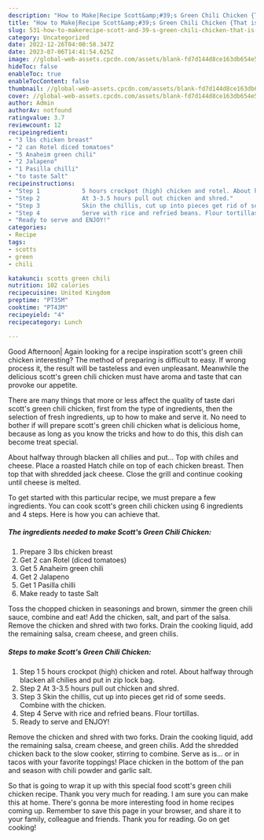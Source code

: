 ```yaml
---
description: "How to Make|Recipe Scott&amp;#39;s Green Chili Chicken {That is Simple"
title: "How to Make|Recipe Scott&amp;#39;s Green Chili Chicken {That is Simple"
slug: 531-how-to-makerecipe-scott-and-39-s-green-chili-chicken-that-is-simple
category: Uncategorized
date: 2022-12-26T04:00:58.347Z
date: 2023-07-06T14:41:54.625Z
image: //global-web-assets.cpcdn.com/assets/blank-fd7d144d8ce163db654e5a02c40b08a2775adb7897d16e4062681dc7e1b2800f.png
hideToc: false
enableToc: true
enableTocContent: false
thumbnail: //global-web-assets.cpcdn.com/assets/blank-fd7d144d8ce163db654e5a02c40b08a2775adb7897d16e4062681dc7e1b2800f.png
cover: //global-web-assets.cpcdn.com/assets/blank-fd7d144d8ce163db654e5a02c40b08a2775adb7897d16e4062681dc7e1b2800f.png
author: Admin
authorAv: notfound
ratingvalue: 3.7
reviewcount: 12
recipeingredient:
- "3 lbs chicken breast"
- "2 can Rotel diced tomatoes"
- "5 Anaheim green chili"
- "2 Jalapeno"
- "1 Pasilla chilli"
- "to taste Salt"
recipeinstructions:
- "Step 1            5 hours crockpot (high) chicken and rotel. About halfway through blacken all chilies and put in zip lock bag."
- "Step 2            At 3-3.5 hours pull out chicken and shred."
- "Step 3            Skin the chillis, cut up into pieces get rid of some seeds. Combine with the chicken."
- "Step 4            Serve with rice and refried beans. Flour tortillas."
- "Ready to serve and ENJOY!"
categories:
- Recipe
tags:
- scotts
- green
- chili

katakunci: scotts green chili 
nutrition: 102 calories
recipecuisine: United Kingdom
preptime: "PT35M"
cooktime: "PT43M"
recipeyield: "4"
recipecategory: Lunch

---
```



Good Afternoon| Again looking for a recipe inspiration scott&#39;s green chili chicken interesting? The method of preparing is difficult to easy. If wrong process it, the result will be tasteless and even unpleasant. Meanwhile the delicious scott&#39;s green chili chicken must have aroma and taste that can provoke our appetite.






There are many things that more or less affect the quality of taste dari scott&#39;s green chili chicken, first from the type of ingredients, then the selection of fresh ingredients, up to how to make and serve it. No need to bother if will prepare scott&#39;s green chili chicken what is delicious home, because as long as you know the tricks and how to do this, this dish can become treat special.


About halfway through blacken all chilies and put… Top with chiles and cheese. Place a roasted Hatch chile on top of each chicken breast. Then top that with shredded jack cheese. Close the grill and continue cooking until cheese is melted.


To get started with this particular recipe, we must prepare a few ingredients. You can cook scott&#39;s green chili chicken using 6 ingredients and 4 steps. Here is how you can achieve that.

<!--inarticleads1-->

##### The ingredients needed to make Scott&#39;s Green Chili Chicken:

1. Prepare 3 lbs chicken breast
1. Get 2 can Rotel (diced tomatoes)
1. Get 5 Anaheim green chili
1. Get 2 Jalapeno
1. Get 1 Pasilla chilli
1. Make ready to taste Salt


Toss the chopped chicken in seasonings and brown, simmer the green chili sauce, combine and eat! Add the chicken, salt, and part of the salsa. Remove the chicken and shred with two forks. Drain the cooking liquid, add the remaining salsa, cream cheese, and green chilis. 

<!--inarticleads2-->

##### Steps to make Scott&#39;s Green Chili Chicken:

1. Step 1            5 hours crockpot (high) chicken and rotel. About halfway through blacken all chilies and put in zip lock bag.
1. Step 2            At 3-3.5 hours pull out chicken and shred.
1. Step 3            Skin the chillis, cut up into pieces get rid of some seeds. Combine with the chicken.
1. Step 4            Serve with rice and refried beans. Flour tortillas.
1. Ready to serve and ENJOY!

Remove the chicken and shred with two forks. Drain the cooking liquid, add the remaining salsa, cream cheese, and green chilis. Add the shredded chicken back to the slow cooker, stirring to combine. Serve as is… or in tacos with your favorite toppings! Place chicken in the bottom of the pan and season with chili powder and garlic salt. 

So that is going to wrap it up with this special food scott&#39;s green chili chicken recipe. Thank you very much for reading. I am sure you can make this at home. There's gonna be more interesting food in home recipes coming up. Remember to save this page in your browser, and share it to your family, colleague and friends. Thank you for reading. Go on get cooking!
